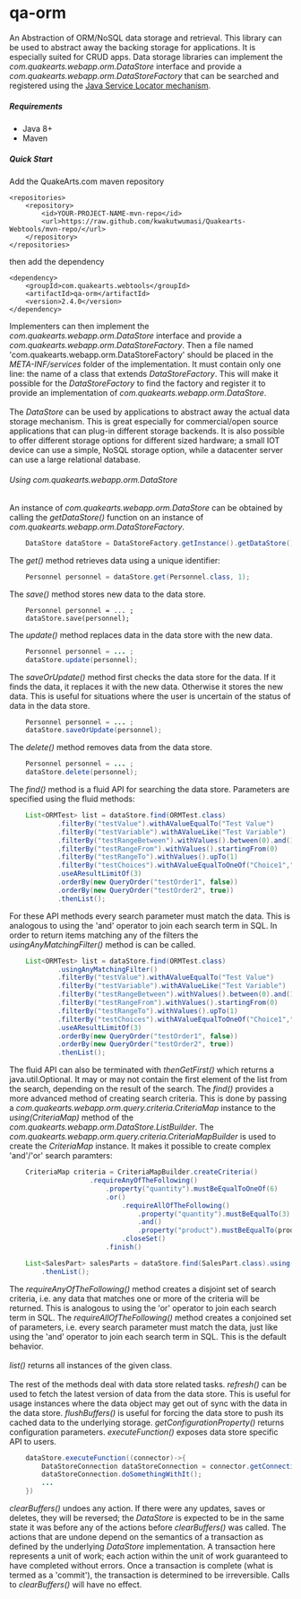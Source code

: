 # qa-orm

An Abstraction of ORM/NoSQL data storage and retrieval. This library can be used to abstract away the backing storage for applications. It is especially suited for CRUD apps. Data storage libraries can implement the _com.quakearts.webapp.orm.DataStore_ interface and provide a _com.quakearts.webapp.orm.DataStoreFactory_ that can be searched and registered using the [Java Service Locator mechanism](https://docs.oracle.com/javase/8/docs/api/java/util/ServiceLoader.html).

##### Requirements
* Java 8+
* Maven

##### Quick Start

Add the QuakeArts.com maven repository

```
<repositories>
    <repository>
        <id>YOUR-PROJECT-NAME-mvn-repo</id>
        <url>https://raw.github.com/kwakutwumasi/Quakearts-Webtools/mvn-repo/</url>
    </repository>
</repositories>

```

then add the dependency

```
<dependency>
	<groupId>com.quakearts.webtools</groupId>
	<artifactId>qa-orm</artifactId>
	<version>2.4.0</version>
</dependency>

```

Implementers can then implement the _com.quakearts.webapp.orm.DataStore_ interface and provide a _com.quakearts.webapp.orm.DataStoreFactory_. Then a file named 'com.quakearts.webapp.orm.DataStoreFactory' should be placed in the _META-INF/services_ folder of the implementation. It must contain only one line: the name of a class that extends _DataStoreFactory_. This will make it possible for the _DataStoreFactory_ to find the factory and register it to provide an implementation of _com.quakearts.webapp.orm.DataStore_.
<br /><br />
The _DataStore_ can be used by applications to abstract away the actual data storage mechanism. This is great especially for commercial/open source applications that can plug-in different storage backends. It is also possible to offer different storage options for different sized hardware; a small IOT device can use a simple, NoSQL storage option, while a datacenter server can use a large relational database.

###### Using com.quakearts.webapp.orm.DataStore

An instance of _com.quakearts.webapp.orm.DataStore_ can be obtained by calling the _getDataStore()_ function on an instance of _com.quakearts.webapp.orm.DataStoreFactory_.

```java
	DataStore dataStore = DataStoreFactory.getInstance().getDataStore();
```

The _get()_ method retrieves data using a unique identifier:

```java
	Personnel personnel = dataStore.get(Personnel.class, 1);
```

The _save()_ method stores new data to the data store.

```
	Personnel personnel = ... ;
	dataStore.save(personnel);
```

The _update()_ method replaces data in the data store with the new data.

```java
	Personnel personnel = ... ;
	dataStore.update(personnel);
```

The _saveOrUpdate()_ method first checks the data store for the data. If it finds the data, it replaces it with the new data. Otherwise it stores the new data. This is useful for situations where the user is uncertain of the status of data in the data store.

```java
	Personnel personnel = ... ;
	dataStore.saveOrUpdate(personnel);
```

The _delete()_ method removes data from the data store.

```java
	Personnel personnel = ... ;
	dataStore.delete(personnel);
```

The _find()_ method is a fluid API for searching the data store. Parameters are specified using the fluid methods:

```java
	List<ORMTest> list = dataStore.find(ORMTest.class)
			.filterBy("testValue").withAValueEqualTo("Test Value")
			.filterBy("testVariable").withAValueLike("Test Variable")
			.filterBy("testRangeBetween").withValues().between(0).and(1)
			.filterBy("testRangeFrom").withValues().startingFrom(0)
			.filterBy("testRangeTo").withValues().upTo(1)
			.filterBy("testChoices").withAValueEqualToOneOf("Choice1","Choice2","Choice3")
			.useAResultLimitOf(3)
			.orderBy(new QueryOrder("testOrder1", false))
			.orderBy(new QueryOrder("testOrder2", true))
			.thenList();
```

For these API methods every search parameter must match the data. This is analogous to using the 'and' operator to join each search term in SQL. 
In order to return items matching any of the filters the _usingAnyMatchingFilter()_ method is can be called.

```java
	List<ORMTest> list = dataStore.find(ORMTest.class)
			.usingAnyMatchingFilter()
			.filterBy("testValue").withAValueEqualTo("Test Value")
			.filterBy("testVariable").withAValueLike("Test Variable")
			.filterBy("testRangeBetween").withValues().between(0).and(1)
			.filterBy("testRangeFrom").withValues().startingFrom(0)
			.filterBy("testRangeTo").withValues().upTo(1)
			.filterBy("testChoices").withAValueEqualToOneOf("Choice1","Choice2","Choice3")
			.useAResultLimitOf(3)
			.orderBy(new QueryOrder("testOrder1", false))
			.orderBy(new QueryOrder("testOrder2", true))
			.thenList();
```

The fluid API can also be terminated with _thenGetFirst()_ which returns a java.util.Optional. It may or may not contain the first element of the list from the search, depending on the result of the search.
The _find()_ provides a more advanced method of creating search criteria. This is done by passing a _com.quakearts.webapp.orm.query.criteria.CriteriaMap_ instance to the _using(CriteriaMap)_ method of the _com.quakearts.webapp.orm.DataStore.ListBuilder<T>_. The _com.quakearts.webapp.orm.query.criteria.CriteriaMapBuilder_ is used to create the _CriteriaMap_ instance.  It makes it possible to create complex 'and'/'or' search paramters:

```java
	CriteriaMap criteria = CriteriaMapBuilder.createCriteria()
					.requireAnyOfTheFollowing()
						.property("quantity").mustBeEqualToOneOf(6)
						.or()
							.requireAllOfTheFollowing()
								.property("quantity").mustBeEqualTo(3)
								.and()
								.property("product").mustBeEqualTo(product)
							.closeSet()
						.finish()

	List<SalesPart> salesParts = dataStore.find(SalesPart.class).using(criteria)
		.thenList();
```

The _requireAnyOfTheFollowing()_ method creates a disjoint set of search criteria, i.e. any data that matches one or more of the criteria will be returned. This is analogous to using the 'or' operator to join each search term in SQL. The _requireAllOfTheFollowing()_ method creates a conjoined set of parameters, i.e. every search parameter must match the data, just like using the 'and' operator to join each search term in SQL. This is the default behavior.
<br /><br />
_list()_ returns all instances of the given class.
<br /><br />
The rest of the methods deal with data store related tasks. _refresh()_ can be used to fetch the latest version of data from the data store. This is useful for usage instances where the data object may get out of sync with the data in the data store. _flushBuffers()_ is useful for forcing the data store to push its cached data to the underlying storage. _getConfigurationProperty()_ returns configuration parameters. _executeFunction()_ exposes data store specific API to users. 

```java
	dataStore.executeFunction((connector)->{
		DataStoreConnection dataStoreConnection = connector.getConnection(DataStoreConnection.class);
		dataStoreConnection.doSomethingWithIt();
		...
	})
```

_clearBuffers()_ undoes any action. If there were any updates, saves or deletes, they will be reversed; the _DataStore_ is expected to be in the same state it was before any of the actions before _clearBuffers()_ was called. The actions that are undone depend on the semantics of a transaction as defined by the underlying _DataStore_ implementation. A transaction here represents a unit of work; each action within the unit of work guaranteed to have completed without errors. Once a transaction is complete (what is termed as a 'commit'), the transaction is determined to be irreversible. Calls to _clearBuffers()_ will have no effect.